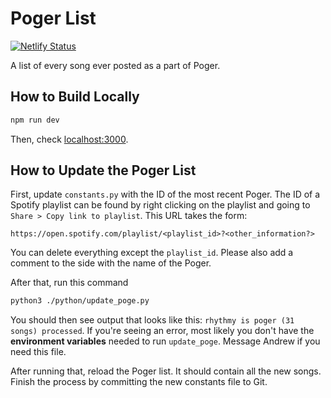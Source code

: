 # Poger List

[![Netlify Status](https://api.netlify.com/api/v1/badges/d1ce4ae6-2a8f-4789-aad9-cee4c8dff49c/deploy-status)](https://app.netlify.com/sites/poger-archive/deploys)

A list of every song ever posted as a part of Poger.

## How to Build Locally

```bash
npm run dev
```
Then, check [localhost:3000](http://localhost:3000/).

## How to Update the Poger List

First, update `constants.py` with the ID of the most recent Poger. The ID of a Spotify playlist can be found by right clicking on the playlist and going to `Share > Copy link to playlist`. This URL takes the form:

`https://open.spotify.com/playlist/<playlist_id>?<other_information?>`

You can delete everything except the `playlist_id`. Please also add a comment to the side with the name of the Poger.

After that, run this command

```bash
python3 ./python/update_poge.py
```

You should then see output that looks like this: `rhythmy is poger (31 songs) processed`. If you're seeing an error, most likely you don't have the **environment variables** needed to run `update_poge`. Message Andrew if you need this file.

After running that, reload the Poger list. It should contain all the new songs. Finish the process by committing the new constants file to Git.
